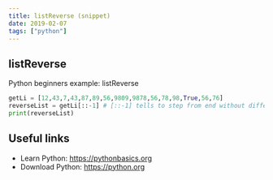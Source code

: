 ```yaml
---
title: listReverse (snippet)
date: 2019-02-07
tags: ["python"]
---
```


## listReverse

Python beginners example: listReverse

```python
getLi = [12,43,7,43,87,89,56,9809,9878,56,78,98,True,56,76]
reverseList = getLi[::-1] # [::-1] tells to step from end without difference
print(reverseList)


```

## Useful links

- Learn Python: https://pythonbasics.org
- Download Python: https://python.org
